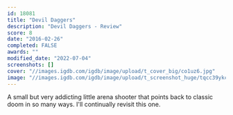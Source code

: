 ```yaml
---
id: 18081
title: "Devil Daggers"
description: "Devil Daggers - Review"
score: 8
date: "2016-02-26"
completed: FALSE
awards: ""
modified_date: "2022-07-04"
screenshots: []
cover: "//images.igdb.com/igdb/image/upload/t_cover_big/co1uz6.jpg"
image: "//images.igdb.com/igdb/image/upload/t_screenshot_huge/tqcc39ykcjt4cpxzduci.jpg"
---
```

A small but very addicting little arena shooter that points back to classic doom in so many ways. I'll continually revisit this one.